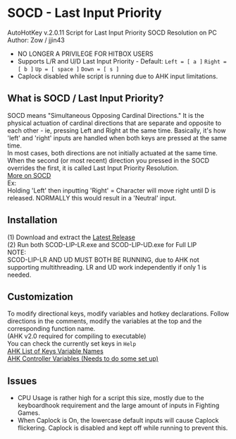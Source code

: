 # SOCD - Last Input Priority
AutoHotKey v.2.0.11 Script for Last Input Priority SOCD Resolution on PC  
Author: Zow / jjin43  
* NO LONGER A PRIVILEGE FOR HITBOX USERS  
* Supports L/R and U/D Last Input Priority - Default: `Left = [ a ]` `Right = [ b ]` `Up = [ space ]` `Down = [ s ]`  
* Caplock disabled while script is running due to AHK input limitations.  

## What is SOCD / Last Input Priority?
SOCD means "Simultaneous Opposing Cardinal Directions." It is the physical actuation of cardinal directions that are separate and opposite to each other - ie, pressing Left and Right at the same time. Basically, it's how 'left' and  'right' inputs are handled when both keys are pressed at the same time.  
In most cases, both directions are not initially actuated at the same time. When the second (or most recent) direction you pressed in the SOCD overrides the first, it is called Last Input Priority Resolution.  
[More on SOCD](https://www.hitboxarcade.com/blogs/support/what-is-socd)  
Ex:  
Holding 'Left' then inputting 'Right' = Character will move right until D is released. NORMALLY this would result in a 'Neutral' input.   

## Installation
(1) Download and extract the [Latest Release](https://github.com/jjin43/SOCD-LastInputPriority/releases/latest)  
(2) Run both SCOD-LIP-LR.exe and SCOD-LIP-UD.exe for Full LIP  
NOTE:  
SCOD-LIP-LR AND UD MUST BOTH BE RUNNING, due to AHK not supporting multithreading. LR and UD work independently if only 1 is needed.  

## Customization
To modify directional keys, modify variables and hotkey declarations. Follow directions in the comments, modify the variables at the top and the corresponding function name.  
(AHK v2.0 required for compiling to executable)  
You can check the currently set keys in `Help`  
[AHK List of Keys Variable Names](https://www.autohotkey.com/docs/v1/KeyList.htm#keyboard)  
[AHK Controller Variables (Needs to do some set up)](https://www.autohotkey.com/docs/v1/KeyList.htm#Joystick)

## Issues
* CPU Usage is rather high for a script this size, mostly due to the keyboardhook requirement and the large amount of inputs in Fighting Games.  
* When Caplock is On, the lowercase default inputs will cause Caplock flickering. Caplock is disabled and kept off while running to prevent this.  

